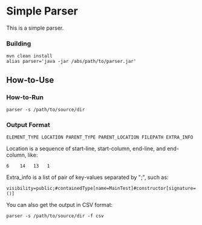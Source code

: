 # Simple Parser
This is a simple parser.
### Building
```
mvn clean install
alias parser='java -jar /abs/path/to/parser.jar'
```

## How-to-Use
### How-to-Run
```
parser -s /path/to/source/dir
```
### Output Format
```
ELEMENT_TYPE LOCATION PARENT_TYPE PARENT_LOCATION FILEPATH EXTRA_INFO
```
Location is a sequence of start-line, start-column, end-line, and end-column, like:
```
6    14   13   1
```

Extra_info is a list of pair of key-values separated by ";", such as:
```
visibility=public;#containedType[name=MainTest]#constructor[signature=()]
```
You can also get the output in CSV format:
```
parser -s /path/to/source/dir -f csv
```